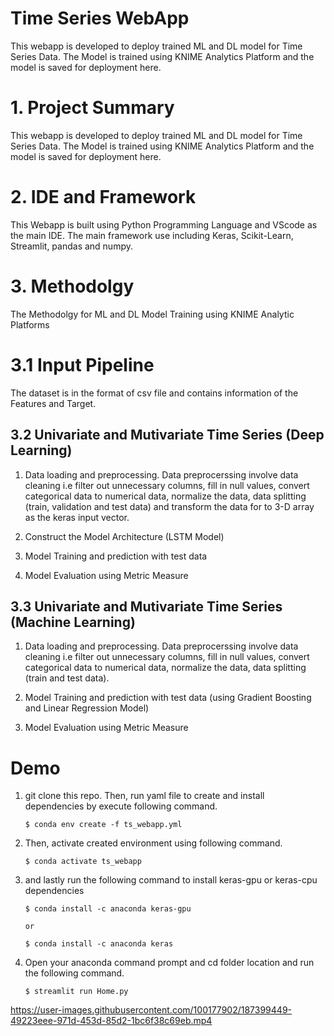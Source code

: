 # Time Series WebApp

This webapp is developed to deploy trained ML and DL model for Time Series Data. The Model is trained using KNIME Analytics Platform and the model is saved for deployment here.

# 1. Project Summary

This webapp is developed to deploy trained ML and DL model for Time Series Data. The Model is trained using KNIME Analytics Platform and the model is saved for deployment here.

# 2. IDE and Framework

This Webapp is built using Python Programming Language and VScode as the main IDE. The main framework use including Keras, Scikit-Learn, Streamlit, pandas and numpy.

# 3. Methodolgy

The Methodolgy for ML and DL Model Training using KNIME Analytic Platforms

# 3.1 Input Pipeline

The dataset is in the format of csv file and contains information of the Features and Target.


## 3.2 Univariate and Mutivariate Time Series (Deep Learning)

1. Data loading and preprocessing. Data preprocerssing involve data cleaning i.e filter out unnecessary columns, fill in null values, convert categorical data to numerical data, normalize the data, data splitting (train, validation and test data) and transform the data for to 3-D array as the keras input vector.

2. Construct the Model Architecture (LSTM Model)

3. Model Training and prediction with test data

4. Model Evaluation using Metric Measure 

## 3.3 Univariate and Mutivariate Time Series (Machine Learning)

1. Data loading and preprocessing. Data preprocerssing involve data cleaning i.e filter out unnecessary columns, fill in null values, convert categorical data to numerical data, normalize the data, data splitting (train and test data).

3. Model Training and prediction with test data (using Gradient Boosting and Linear Regression Model)

4. Model Evaluation using Metric Measure

# Demo

1. git clone this repo. Then, run yaml file to create and install dependencies by execute following command.

   ```
   $ conda env create -f ts_webapp.yml
   ```

2. Then, activate created environment using following command.

   ``` 
   $ conda activate ts_webapp
   ```

3. and lastly run the following command to install keras-gpu or keras-cpu dependencies

   ```
   $ conda install -c anaconda keras-gpu
   
   or
   
   $ conda install -c anaconda keras
   ```

4. Open your anaconda command prompt and cd folder location and run the following command.

   ```
   $ streamlit run Home.py
   ```

https://user-images.githubusercontent.com/100177902/187399449-49223eee-971d-453d-85d2-1bc6f38c69eb.mp4



